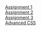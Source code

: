 <a href="1/CSS1.html">Assignment 1</a><br>
<a href="2/CSS2.html">Assignment 2</a><br>
<a href="3/CSS3.html">Assignment 3</a><br>
<a href="ADVANCED/ADV_MAIN.html">Advanced CSS</a>
